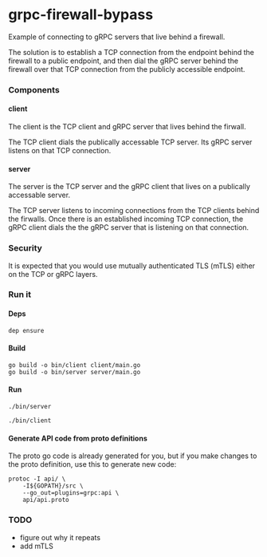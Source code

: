 # grpc-firewall-bypass

Example of connecting to gRPC servers that live behind a firewall.

The solution is to establish a TCP connection from the endpoint behind the firewall to a public endpoint, and then dial the gRPC server behind the firewall over that TCP connection from the publicly accessible endpoint.

### Components

#### client

The client is the TCP client and gRPC server that lives behind the firwall.

The TCP client dials the publically accessable TCP server.
Its gRPC server listens on that TCP connection.

#### server 

The server is the TCP server and the gRPC client that lives on a publically accessable server.

The TCP server listens to incoming connections from the TCP clients behind the firwalls.
Once there is an established incoming TCP connection, the gRPC client dials the the gRPC server that is listening on that connection.

### Security

It is expected that you would use mutually authenticated TLS (mTLS) either on the TCP or gRPC layers.

### Run it

#### Deps

`dep ensure`

#### Build

```
go build -o bin/client client/main.go
go build -o bin/server server/main.go
```

#### Run

```
./bin/server
```

```
./bin/client
```

#### Generate API code from proto definitions

The proto go code is already generated for you, but if you make changes to the proto definition, use this to generate new code:

```
protoc -I api/ \
    -I${GOPATH}/src \
    --go_out=plugins=grpc:api \
    api/api.proto
```

### TODO

- figure out why it repeats
- add mTLS